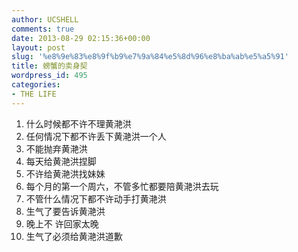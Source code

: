 ```yaml
---
author: UCSHELL
comments: true
date: 2013-08-29 02:15:36+00:00
layout: post
slug: '%e8%9e%83%e8%9f%b9%e7%9a%84%e5%8d%96%e8%ba%ab%e5%a5%91'
title: 螃蟹的卖身契
wordpress_id: 495
categories:
- THE LIFE
---
```


1.  什么时候都不许不理黄滟洪
2.  任何情况下都不许丢下黄滟洪一个人
3.  不能抛弃黄滟洪
4.  每天给黄滟洪捏脚
5.  不许给黄滟洪找妹妹
6.  每个月的第一个周六，不管多忙都要陪黄滟洪去玩
7.  不管什么情况下都不许动手打黄滟洪
8.  生气了要告诉黄滟洪
9.  晚上不 许回家太晚
10. 生气了必须给黄滟洪道歉

